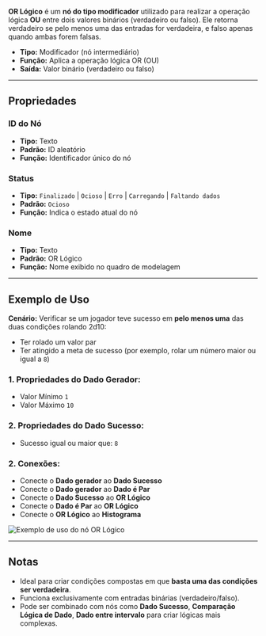 **OR Lógico** é um **nó do tipo modificador** utilizado para realizar a operação lógica **OU** entre dois valores binários (verdadeiro ou falso). Ele retorna verdadeiro se pelo menos uma das entradas for verdadeira, e falso apenas quando ambas forem falsas.

- **Tipo:** Modificador (nó intermediário)
- **Função:** Aplica a operação lógica OR (OU)
- **Saída:** Valor binário (verdadeiro ou falso)

---

## **Propriedades**

### **ID do Nó**

- **Tipo:** Texto
- **Padrão:** ID aleatório
- **Função:** Identificador único do nó

### **Status**

- **Tipo:** `Finalizado` | `Ocioso` | `Erro` | `Carregando` | `Faltando dados`
- **Padrão:** `Ocioso`
- **Função:** Indica o estado atual do nó

### **Nome**

- **Tipo:** Texto
- **Padrão:** OR Lógico
- **Função:** Nome exibido no quadro de modelagem

---

## **Exemplo de Uso**

**Cenário:** Verificar se um jogador teve sucesso em **pelo menos uma** das duas condições rolando 2d10:

- Ter rolado um valor par
- Ter atingido a meta de sucesso (por exemplo, rolar um número maior ou igual a `8`)

### **1. Propriedades do Dado Gerador:**

- Valor Mínimo `1`
- Valor Máximo `10`

### **2. Propriedades do Dado Sucesso:**

- Sucesso igual ou maior que: `8`

### **2. Conexões:**

- Conecte o **Dado gerador** ao **Dado Sucesso**
- Conecte o **Dado gerador** ao **Dado é Par**
- Conecte o **Dado Sucesso** ao **OR Lógico**
- Conecte o **Dado é Par** ao **OR Lógico**
- Conecte o **OR Lógico** ao **Histograma**

<img src="/images/or-logical.png" alt="Exemplo de uso do nó OR Lógico"/>

---

## **Notas**

- Ideal para criar condições compostas em que **basta uma das condições ser verdadeira**.
- Funciona exclusivamente com entradas binárias (verdadeiro/falso).
- Pode ser combinado com nós como **Dado Sucesso**, **Comparação Lógica de Dado**, **Dado entre intervalo** para criar lógicas mais complexas.
